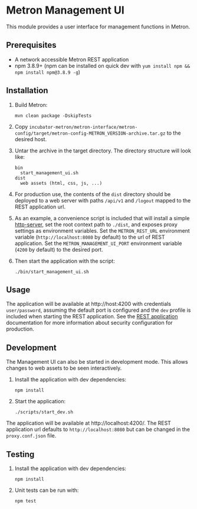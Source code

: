 # Metron Management UI

This module provides a user interface for management functions in Metron.

## Prerequisites

* A network accessible Metron REST application
* npm 3.8.9+ (npm can be installed on quick dev with `yum install npm && npm install npm@3.8.9 -g`)

## Installation
1. Build Metron:
    ```
    mvn clean package -DskipTests
    ```
  
1. Copy `incubator-metron/metron-interface/metron-config/target/metron-config-METRON_VERSION-archive.tar.gz` to the desired host.

1. Untar the archive in the target directory.  The directory structure will look like:
    ```
    bin
      start_management_ui.sh
    dist
      web assets (html, css, js, ...)
    ```

1. For production use, the contents of the `dist` directory should be deployed to a web server with paths `/api/v1` and `/logout` mapped to the REST application url.  

1. As an example, a convenience script is included that will install a simple [http-server](https://github.com/indexzero/http-server), set the root context path to `./dist`, and exposes proxy settings as environment variables.  Set the `METRON_REST_URL` environment variable (`http://localhost:8080` by default) to the url of REST application.  Set the `METRON_MANAGEMENT_UI_PORT` environment variable (`4200` by default) to the desired port.

1. Then start the application with the script:
    ```
    ./bin/start_management_ui.sh
    ```

## Usage

The application will be available at http://host:4200 with credentials `user/password`, assuming the default port is configured and the `dev` profile is included when starting the REST application.  See the [REST application](../metron-interface/metron-rest) documentation for more information about security configuration for production.

## Development

The Management UI can also be started in development mode.  This allows changes to web assets to be seen interactively.

1. Install the application with dev dependencies:
    ```
    npm install
    ```
  
1. Start the application:
    ```
    ./scripts/start_dev.sh
    ```

The application will be available at http://localhost:4200/.  The REST application url defaults to `http://localhost:8080` but can be changed in the `proxy.conf.json` file.

## Testing

1. Install the application with dev dependencies:
    ```
    npm install
    ```

1. Unit tests can be run with:
    ```
    npm test
    ```
  